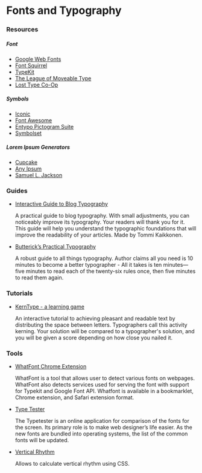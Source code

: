 Fonts and Typography
========

### Resources

##### Font
+ [Google Web Fonts](http://www.google.com/fonts/)
+ [Font Squirrel](http://www.fontsquirrel.com/)
+ [TypeKit](https://typekit.com/fonts)
+ [The League of Moveable Type](http://www.theleagueofmoveabletype.com/)
+ [Lost Type Co-Op](http://losttype.com/)

##### Symbols
+ [Iconic](http://useiconic.com/design/)
+ [Font Awesome](http://fortawesome.github.io/Font-Awesome/)
+ [Entypo Pictogram Suite](http://www.entypo.com/)
+ [Symbolset](http://symbolset.com/)

##### Lorem Ipsum Generators
+ [Cupcake](http://cupcakeipsum.com/)
+ [Any Ipsum](http://any-ipsum.herokuapp.com/)
+ [Samuel L. Jackson](http://slipsum.com/)

### Guides

+ [Interactive Guide to Blog Typography](http://kaikkonendesign.fi/typography/)

	A practical guide to blog typography. With small adjustments, you can noticeably improve its typography. Your readers will thank you for it. This guide will help you understand the typographic foundations that will improve the readability of your articles. Made by Tommi Kaikkonen.

+ [Butterick’s Practical Typography](http://practicaltypography.com/)

    A robust guide to all things typography. Author claims all you need is 10 minutes to become a better typographer - All it takes is ten min­utes—five min­utes to read each of the twenty-six rules once, then five min­utes to read them again.

### Tutorials

+ [KernType - a learning game](http://type.method.ac/)

    An interactive tutorial to achieving pleasant and readable text by distributing the space between letters. Typographers call this activity kerning. Your solution will be compared to a typographer's solution, and you will be given a score depending on how close you nailed it.

### Tools
+ [WhatFont Chrome Extension](http://chengyinliu.com/whatfont.html)

    WhatFont is a tool that allows user to detect various fonts on webpages. WhatFont also detects services used for serving the font with support for Typekit and Google Font API. Whatfont is available in a bookmarklet, Chrome extension, and Safari extension format.

+ [Type Tester](http://www.typetester.org/)

    The Typetester is an online application for comparison of the fonts for the screen. Its primary role is to make web designer’s life easier. As the new fonts are bundled into operating systems, the list of the common fonts will be updated.

+ [Vertical Rhythm](http://drewish.com/tools/vertical-rhythm/)

    Allows to calculate vertical rhythm using CSS. 


